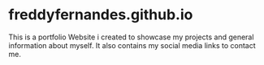 # freddyfernandes.github.io
This is a portfolio Website i created to showcase my projects and general information about myself.
It also contains my social media links to contact me.
